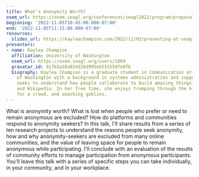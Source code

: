 ```yaml
---
title: What's Anonymity Worth?
osem_url: https://osem.seagl.org/conferences/seagl2022/program/proposals/901
beginning: '2022-11-05T10:45:00.000-07:00'
end: '2022-11-05T11:15:00.000-07:00'
resources:
  slides_url: https://kayleachampion.com/2022/11/03/presenting-at-seagl-2022/
presenters:
- name: Kaylea Champion
  affiliation: University of Washington
  osem_url: https://osem.seagl.org/users/1069
  gravatar_id: 917b3a38a024326d995eb551559fedfb
  biography: Kaylea Champion is a graduate student in Communication at the University
    of Washington with a background in systems administration and support. Her research
    seeks to understand how people collaborate to build amazing things, like GNU/Linux
    and Wikipedia. In her free time, she enjoys tromping through the hills, cooking
    for a crowd, and smashing goblins.
---
```


What is anonymity worth? What is lost when people who prefer or need to remain anonymous are excluded? How do platforms and communities respond to anonymity seekers? In this talk, I'll share results from a series of ten research projects to understand the reasons people seek anonymity, how and why anonymity-seekers are excluded from many online communities, and the value of leaving space for people to remain anonymous while participating. I'll conclude with an evaluation of the results of community efforts to manage participation from anonymous participants. You'll leave this talk with a series of specific steps you can take individually, in your community, and in your workplace.
